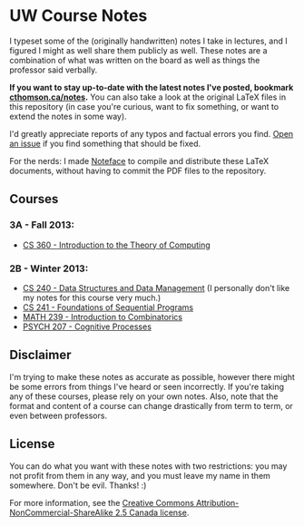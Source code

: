 # UW Course Notes
I typeset some of the (originally handwritten) notes I take in lectures, and I figured I might as well share them publicly as well. These notes are a combination of what was written on the board as well as things the professor said verbally.

**If you want to stay up-to-date with the latest notes I've posted, bookmark [cthomson.ca/notes](http://cthomson.ca/notes).** You can also take a look at the original LaTeX files in this repository (in case you're curious, want to fix something, or want to extend the notes in some way).

I'd greatly appreciate reports of any typos and factual errors you find. [Open an issue](https://github.com/christhomson/lecture-notes/issues/new) if you find something that should be fixed.

For the nerds: I made [Noteface](https://github.com/christhomson/noteface) to compile and distribute these LaTeX documents, without having to commit the PDF files to the repository.

## Courses
### 3A - Fall 2013:
* [CS 360 - Introduction to the Theory of Computing](http://noteface.cthomson.ca/dl/latest/cs360.pdf)

### 2B - Winter 2013:
* [CS 240 - Data Structures and Data Management](http://noteface.cthomson.ca/dl/latest/cs240.pdf) (I personally don't like my notes for this course very much.)
* [CS 241 - Foundations of Sequential Programs](http://noteface.cthomson.ca/dl/latest/cs241.pdf)
* [MATH 239 - Introduction to Combinatorics](http://noteface.cthomson.ca/dl/latest/math239.pdf)
* [PSYCH 207 - Cognitive Processes](http://noteface.cthomson.ca/dl/latest/psych207.pdf)

## Disclaimer
I'm trying to make these notes as accurate as possible, however there might be some errors from things I've heard or seen incorrectly. If you're taking any of these courses, please rely on your own notes. Also, note that the format and content of a course can change drastically from term to term, or even between professors.

## License
You can do what you want with these notes with two restrictions: you may not profit from them in any way, and you must leave my name in them somewhere. Don't be evil. Thanks! :)

For more information, see the [Creative Commons Attribution-NonCommercial-ShareAlike 2.5 Canada license](http://creativecommons.org/licenses/by-nc-sa/2.5/ca/).